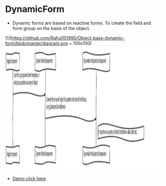 # DynamicForm
 
- Dynamic forms are based on reactive forms. To create the field and form group on the 
  basis of the object.

 ![](https://github.com/Rahul151995/Object-base-dynamic-form/blob/master/diagram.svg = 100x100)
<img src="https://github.com/Rahul151995/Object-base-dynamic-form/blob/master/diagram.svg"  height="400px" />


- [Demo click here](http://dynamic-forms.surge.sh/)